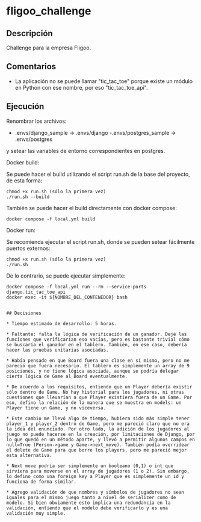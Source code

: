 # fligoo_challenge

## Descripción

Challenge para la empresa Fligoo.
 
## Comentarios

* La aplicación no se puede llamar "tic_tac_toe" porque existe un módulo en Python con ese nombre, por eso "tic_tac_toe_api".


## Ejecución

Renombrar los archivos:

- .envs/django_sample -> .envs/django 
-.envs/postgres_sample -> .envs/postgres

y setear las variables de entorno correspondientes en postgres.

Docker build:

Se puede hacer el build utilizando el script run.sh de la base del proyecto, de esta forma:

```
chmod +x run.sh (sólo la primera vez)
./run.sh --build
```

También se puede hacer el build directamente con docker compose:

```
docker compose -f local.yml build
```

Docker run:

Se recomienda ejecutar el script run.sh, donde se pueden setear fácilmente puertos externos:

```
chmod +x run.sh (sólo la primera vez)
./run.sh
```

De lo contrario, se puede ejecutar simplemente:

```
docker compose -f local.yml run --rm --service-ports django.tic_tac_toe_api
docker exec -it ${NOMBRE_DEL_CONTENEDOR} bash
```
```

## Decisiones

* Tiempo estimado de desarrollo: 5 horas.

* Faltante: falta la lógica de verificación de un ganador. Dejé las funciones que verificarían eso vacías, pero es bastante trivial cómo se buscaría el ganador en el tablero. También, en ese caso, debería hacer las pruebas unitarias asociadas.

* Había pensado en que Board fuera una clase en sí mismo, pero no me pareció que fuera necesario. El tablero es simplemente un array de 9 posiciones, y no tiene lógica asociada, aunque se podría delegar cierta lógica de Game al Board eventualmente.

* De acuerdo a los requisitos, entiendo que un Player debería existir sólo dentro de Game. No hay historial para los jugadores, ni otras cuestiones que llevarían a que Player existiera fuera de un Game. Por eso, defino la relación de la manera que se muestra en models: un Player tiene un Game, y no viceversa.

* Este cambio me llevó algo de tiempo, hubiera sido más simple tener player_1 y player_2 dentro de Game, pero me pareció claro que no era la idea del enunciado. Por otro lado, la adición de los jugadores al juego no puede hacerse en la creación, por limitaciones de Django, por lo que quedó en un método aparte, y llevó a permitir algunos campos en null=True (Person->game y Game->next_move). También podía overridear el delete de Game para que borre los players, pero me pareció mejor esta alternativa.

* Next move podría ser simplemente un booleano (0,1) o int que sirviera para moverse en el array de jugadores (1 o 2). Sin embargo, lo defino como una foreign key a Player que es simplemente un id y funciona de forma similar.

* Agrego validación de que nombres y símbolos de jugadores no sean iguales para el mismo juego tanto a nivel de serializer como de modelo. Si bien obviamente esto implica una redundancia en la validación, entiendo que el modelo debe verificarlo y es una validación muy simple.
 